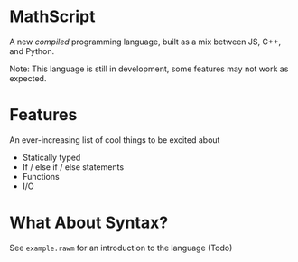 # MathScript
A new *compiled* programming language, built as a mix between JS, C++, and Python.

Note: This language is still in development, some features may not work as expected.

# Features
An ever-increasing list of cool things to be excited about

 - Statically typed
 - If / else if / else statements
 - Functions
 - I/O

# What About Syntax?
See `example.rawm` for an introduction to the language (Todo)
